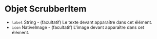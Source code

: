 # Objet ScrubberItem

* `label` String - (facultatif) Le texte devant apparaître dans cet élément.
* `icon` NativeImage - (facultatif) L'image devant apparaître dans cet élément.
